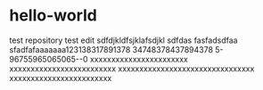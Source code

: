 # hello-world
test repository
test edit
sdfdjkldfsjklafsdjkl
sdfdas
fasfadsdfaa
sfadfafaaaaaaa123138317891378
34748378437894378
5-96755965065065--0
xxxxxxxxxxxxxxxxxxxxxxx
xxxxxxxxxxxxxxxxxxxxxxxxx
xxxxxxxxxxxxxxxxxxxxxxxxxxxxxxxx
xxxxxxxxxxxxxxxxxxxxxxxx
